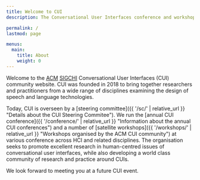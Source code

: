 ```yaml
---
title: Welcome to CUI
description: The Conversational User Interfaces conference and workshop series.

permalink: /
lastmod: page

menus:
  main:
    title: About
    weight: 0
---
```


Welcome to the [ACM](https://www.acm.org/ "Association for Computing Machinery") [SIGCHI](https://sigchi.org/ "ACM Special Interest Group on Computer-Human Interaction") Conversational User Interfaces (CUI) community website. CUI was founded in 2018 to bring together researchers and practitioners from a wide range of disciplines examining the design of speech and language technologies. 

Today, CUI is overseen by a [steering committee]({{ '/sc/' | relative_url }} "Details about the CUI Steering Commitee"). We run the [annual CUI conference]({{ '/conference/' | relative_url }} "Information about the annual CUI conferences") and a number of [satellite workshops]({{ '/workshops/' | relative_url }} "Workshops organised by the ACM CUI community") at various conference across HCI and related disciplines. The organisation seeks to promote excellent research in human-centred issues of conversational user interfaces, while also developing a world class community of research and practice around CUIs.

We look forward to meeting you at a future CUI event.
